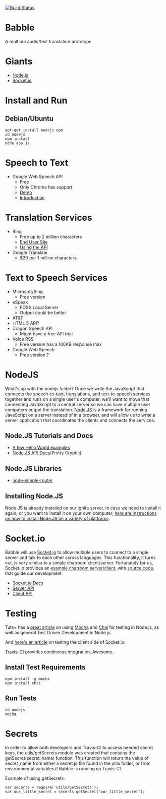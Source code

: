 [![Build Status](https://travis-ci.org/wbushey/Babble.svg)](https://travis-ci.org/wbushey/Babble)

Babble
======

A realtime audio/text translation prototype

Giants
======

* [Node.js](http://nodejs.org/)
* [Socket.io](http://socket.io/)


Install and Run
===============

Debian/Ubuntu
--------------

    apt-get install nodejs npm
    cd nodejs
    npm install
    node app.js

Speech to Text
==============

* Google Web Speech API
  * Free
  * Only Chrome has support
  * [Demo](http://23.235.12.35/Babble/webspeechdemo/)
  * [Introduction](http://updates.html5rocks.com/2013/01/Voice-Driven-Web-Apps-Introduction-to-the-Web-Speech-API)

Translation Services
====================

* Bing
  * Free up to 2 million characters
  * [End User Site](http://www.bing.com/translator)
  * [Using the API](https://www.microsoft.com/web/post/using-the-free-bing-translation-apis)
* Google Translate
  * $20 per 1 million characters

Text to Speech Services
=======================

* Microsoft/Bing
  * Free version
* eSpeak
  * FOSS Local Server
  * Output could be better
* AT&T
* HTML 5 API?
* Dragon Speech API
  * Might have a free API trial
* Voice RSS
  * Free version has a 100KB response max
* Google Web Speech
  * Free version ?

NodeJS
======

What's up with the nodejs folder? Once we write the JavaScript that connects
the speech-to-text, translations, and text-to-speech services together and
runs on a single user's computer, we'll want to move that connecting JavaScript
to a central server so we can have multiple user computers output the
translation. [Node.JS](http://nodejs.org/) is a framework for running JavaScript
on a server instead of in a browser, and will allow us to write a server
application that coordinates the clients and connects the services.

Node.JS Tutorials and Docs
--------------------------

* [A few Hello World examples](http://howtonode.org/hello-node)
* [Node.JS API Docs](http://nodejs.org/api/)(Pretty Cryptic)

Node.JS Libraries
-----------------

* [node-simple-router](https://www.npmjs.org/package/node-simple-router)

Installing Node.JS
------------------

Node.JS is already installed on our Ignite server. In case we need to install
it again, or you want to install it on your own computer, [here are 
instructions on how to install Node.JS on a variety of platforms](https://github.com/joyent/node/wiki/Installing-Node.js-via-package-manager).


Socket.io
=========

Babble will use [Socket.io](http://socket.io/) to allow multiple users to 
connect to a single server and talk to each other across languages. This 
functionality, it turns out, is very similar to a simple chatroom 
client/server. Fortunately for us, Socket.io provides an [example chatroom
server/client](http://chat.socket.io/), with 
[source code](https://github.com/Automattic/socket.io/tree/master/examples/chat),
that guide our development.

* [Socket.io Docs](http://socket.io/docs/)
* [Server API](http://socket.io/docs/server-api/)
* [Client API](http://socket.io/docs/client-api/)

Testing
=======

Tuts+ has a [great article](http://code.tutsplus.com/tutorials/testing-in-nodejs--net-35018)
on using [Mocha](http://visionmedia.github.io/mocha/) and [Chai](http://chaijs.com/)
for testing in Node.js, as well as general Test Driven Development in Node.js.

And [here's an article](http://liamkaufman.com/blog/2012/01/28/testing-socketio-with-mocha-should-and-socketio-client/)
on testing the client side of Socket.io.

[Travis-CI](https://travis-ci.org/) provides contineous integration. Awesome.

Install Test Requirements
-------------------------

    npm install -g mocha
    npm install chai

Run Tests
---------

    cd nodejs
    mocha

Secrets
=======

In order to allow both developers and Travis-CI to access needed secret keys,
the utils/getSecrets module was created that contains the
getSecret(secret_name) function. This function will return the value of
secret_name from either a secret.js file found in the utils folder, or from
environmental variables if Babble is running on Travis-CI.

Example of using getSecrets:

    var secerts = require('utils/getSecrets');
    var our_little_secret = secerts.getSecret('our_little_secret');
